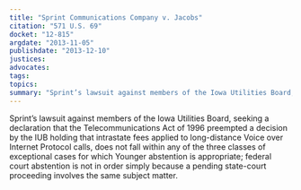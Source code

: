 ```yaml
---
title: "Sprint Communications Company v. Jacobs"
citation: "571 U.S. 69"
docket: "12-815"
argdate: "2013-11-05"
publishdate: "2013-12-10"
justices:
advocates:
tags:
topics:
summary: "Sprint’s lawsuit against members of the Iowa Utilities Board, seeking a declaration that the Telecommunications Act of 1996 preempted a decision by the IUB holding that intrastate fees applied to long-distance Voice over Internet Protocol calls, does not fall within any of the three classes of exceptional cases for which Younger abstention is appropriate; federal court abstention is not in order simply because a pending state-court proceeding involves the same subject matter."
---
```

Sprint’s lawsuit against members of the Iowa Utilities Board, seeking a declaration that the Telecommunications Act of 1996 preempted a decision by the IUB holding that intrastate fees applied to long-distance Voice over Internet Protocol calls, does not fall within any of the three classes of exceptional cases for which Younger abstention is appropriate; federal court abstention is not in order simply because a pending state-court proceeding involves the same subject matter.

